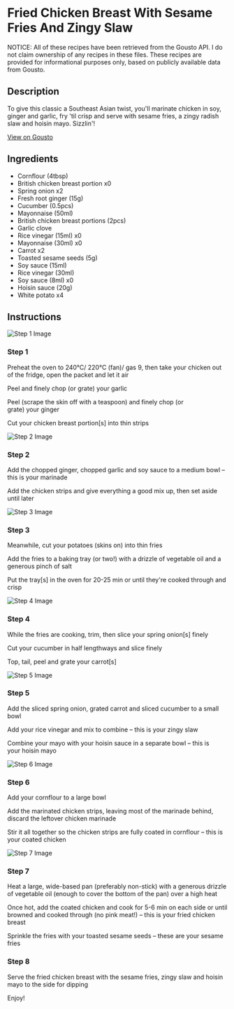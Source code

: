 # Fried Chicken Breast With Sesame Fries And Zingy Slaw

NOTICE: All of these recipes have been retrieved from the Gousto API. I do not claim ownership of any recipes in these files. These recipes are provided for informational purposes only, based on publicly available data from Gousto.

## Description

To give this classic a Southeast Asian twist, you'll marinate chicken in soy, ginger and garlic, fry 'til crisp and serve with sesame fries, a zingy radish slaw and hoisin mayo. Sizzlin'!

[View on Gousto](https://www.gousto.co.uk/recipes/cookbook/fried-chicken-breast-with-sesame-fries-and-zingy-slaw)

## Ingredients

- Cornflour (4tbsp)
- British chicken breast portion x0
- Spring onion x2
- Fresh root ginger (15g)
- Cucumber (0.5pcs)
- Mayonnaise (50ml)
- British chicken breast portions (2pcs)
- Garlic clove
- Rice vinegar (15ml) x0
- Mayonnaise (30ml) x0
- Carrot x2
- Toasted sesame seeds (5g)
- Soy sauce (15ml)
- Rice vinegar (30ml)
- Soy sauce (8ml) x0
- Hoisin sauce (20g)
- White potato x4

## Instructions

![Step 1 Image](https://production-media.gousto.co.uk/cms/recipe-step-image/Step-1-1690362173252-x200.jpg)

### Step 1

Preheat the oven to 240°C/ 220°C (fan)/ gas 9, then take your chicken out of the fridge, open the packet and let it air

Peel and finely chop (or grate) your garlic

Peel (scrape the skin off with a teaspoon) and finely chop (or grate) your ginger

Cut your chicken breast portion[s] into thin strips

![Step 2 Image](https://production-media.gousto.co.uk/cms/recipe-step-image/Step-2-1690362177621-x200.jpg)

### Step 2

Add the chopped ginger, chopped garlic and soy sauce to a medium bowl – this is your marinade

Add the chicken strips and give everything a good mix up, then set aside until later

![Step 3 Image](https://production-media.gousto.co.uk/cms/recipe-step-image/Step-3-1690362183002-x200.jpg)

### Step 3

Meanwhile, cut your potatoes (skins on) into thin fries

Add the fries to a baking tray (or two!) with a drizzle of vegetable oil and a generous pinch of salt

Put the tray[s] in the oven for 20-25 min or until they're cooked through and crisp

![Step 4 Image](https://production-media.gousto.co.uk/cms/recipe-step-image/Step-4-1690362186750-x200.jpg)

### Step 4

While the fries are cooking, trim, then slice your spring onion[s] finely

Cut your cucumber in half lengthways and slice finely

Top, tail, peel and grate your carrot[s]

![Step 5 Image](https://production-media.gousto.co.uk/cms/recipe-step-image/Step-5-1690362191112-x200.jpg)

### Step 5

Add the sliced spring onion, grated carrot and sliced cucumber to a small bowl

Add your rice vinegar and mix to combine – this is your zingy slaw

Combine your mayo with your hoisin sauce in a separate bowl – this is your hoisin mayo

![Step 6 Image](https://production-media.gousto.co.uk/cms/recipe-step-image/Step-6-1690362194966-x200.jpg)

### Step 6

Add your cornflour to a large bowl

Add the marinated chicken strips, leaving most of the marinade behind, discard the leftover chicken marinade

Stir it all together so the chicken strips are fully coated in cornflour – this is your coated chicken

![Step 7 Image](https://production-media.gousto.co.uk/cms/recipe-step-image/Step-7-1690362198381-x200.jpg)

### Step 7

Heat a large, wide-based pan (preferably non-stick) with a generous drizzle of vegetable oil (enough to cover the bottom of the pan) over a high heat

Once hot, add the coated chicken and cook for 5-6 min on each side or until browned and cooked through (no pink meat!) – this is your fried chicken breast

Sprinkle the fries with your toasted sesame seeds – these are your sesame fries

### Step 8

Serve the fried chicken breast with the sesame fries, zingy slaw and hoisin mayo to the side for dipping

Enjoy!

